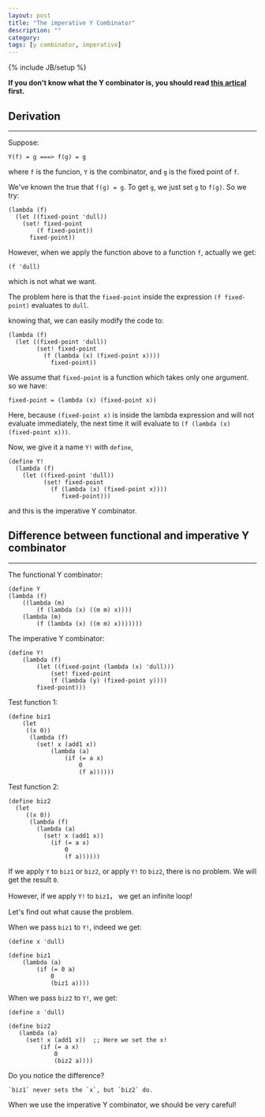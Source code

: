 ```yaml
---
layout: post
title: "The imperative Y Combinator"
description: ""
category: 
tags: [y combinator, imperative]
---
```

{% include JB/setup %}


**If you don't know what the Y combinator is, you should read [this artical](/the-y-combinator) first.**

## Derivation
---
Suppose:
  
    Y(f) = g ===> f(g) = g

where `f` is the funcion, `Y` is the combinator, and `g` is the fixed point of `f`.

We've known the true that `f(g) = g`. To get `g`, we just set `g` to `f(g)`. So we try:

    (lambda (f)
      (let ((fixed-point 'dull))
	    (set! fixed-point 
			(f fixed-point))
		  fixed-point))
			
However, when we apply the function above to a function `f`, actually we get:

    (f 'dull)
	
which is not what we want.

The problem here is that the `fixed-point` inside the expression `(f fixed-point)` evaluates to `dull`.

knowing that, we can easily modify the code to:

	(lambda (f)
      (let ((fixed-point 'dull))
			(set! fixed-point
			  (f (lambda (x) (fixed-point x))))
                fixed-point))
			
We assume that `fixed-point` is a function which takes only one argument. so we have:

    fixed-point = (lambda (x) (fixed-point x))
	
Here, because `(fixed-point x)` is inside the lambda expression and will not evaluate immediately, the next time it will evaluate to `(f (lambda (x) (fixed-point x)))`.

Now, we give it a name `Y!` with `define`,

	(define Y!
      (lambda (f)
        (let ((fixed-point 'dull))
              (set! fixed-point
                (f (lambda (x) (fixed-point x))))
                   fixed-point)))
						
and this is the imperative Y combinator.

## Difference between functional and imperative Y combinator
---

The functional Y combinator:

	(define Y
	(lambda (f)
		((lambda (m)
			(f (lambda (x) ((m m) x))))
		(lambda (m)
			(f (lambda (x) ((m m) x)))))))
			
The imperative Y combinator:

	(define Y!
		(lambda (f)
			(let ((fixed-point (lambda (x) 'dull)))
				(set! fixed-point
				(f (lambda (y) (fixed-point y))))
			fixed-point)))
			
Test function 1:

	(define biz1
		(let
		 ((x 0))
          (lambda (f)
            (set! x (add1 x))
				(lambda (a)
					(if (= a x)
						0
						(f a))))))
						
Test function 2:

	(define biz2
	  (let
		 ((x 0))
		  (lambda (f)
			(lambda (a)
			  (set! x (add1 x))
				(if (= a x)
					0
					(f a))))))
								
If we apply `Y` to `biz1` or `biz2`, or apply `Y!` to `biz2`, there is no problem. We will get the result `0`.

However, if we apply `Y!` to `biz1`， we get an infinite loop!

Let's find out what cause the problem.

When we pass `biz1` to `Y!`, indeed we get:

    (define x 'dull)
	
	(define biz1
		(lambda (a)
			(if (= 0 a)
				0
				(biz1 a))))
				
When we pass `biz2` to `Y!`, we get:

    (define x 'dull)
		
	(define biz2
	   (lambda (a)
		 (set! x (add1 x))  ;; Here we set the x!
			 (if (= a x)
				 0
				 (biz2 a))))
				
Do you notice the difference? 

    `biz1` never sets the `x`, but `biz2` do.
	
When we use the imperative Y combinator, we should be very careful!
	
	
